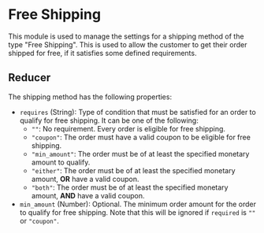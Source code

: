 Free Shipping
===============

This module is used to manage the settings for a shipping method of the type "Free Shipping". This is used to
allow the customer to get their order shipped for free, if it satisfies some defined requirements.

## Reducer

The shipping method has the following properties:
* `requires` (String): Type of condition that must be satisfied for an order to qualify for free shipping. It can be one of the following:
  * `""`: No requirement. Every order is eligible for free shipping.
  * `"coupon"`: The order must have a valid coupon to be eligible for free shipping.
  * `"min_amount"`: The order must be of at least the specified monetary amount to qualify.
  * `"either"`: The order must be of at least the specified monetary amount, **OR** have a valid coupon.
  * `"both"`: The order must be of at least the specified monetary amount, **AND** have a valid coupon.
* `min_amount` (Number): Optional. The minimum order amount for the order to qualify for free shipping. Note that this will be ignored if `required` is `""` or `"coupon"`.

